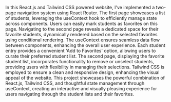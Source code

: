 In this React.js and Tailwind CSS powered website, I've implemented a two-page navigation system using React Router. The first page showcases a list of students, leveraging the useContext hook to efficiently manage state across components. Users can easily mark students as favorites on this page. Navigating to the second page reveals a dedicated space for their favorite students, dynamically rendered based on the selected favorites using conditional rendering. The useContext ensures seamless data flow between components, enhancing the overall user experience.
Each student entry provides a convenient 'Add to Favorites' option, allowing users to curate their preferred student list. The second page, displaying the favorite student list, incorporates functionality to remove or unselect students, providing users with flexibility in managing their selections. Tailwind CSS is employed to ensure a clean and responsive design, enhancing the visual appeal of the website. This project showcases the powerful combination of React.js, Tailwind CSS, and thoughtful state management through useContext, creating an interactive and visually pleasing experience for users navigating through the student lists and their favorites.
